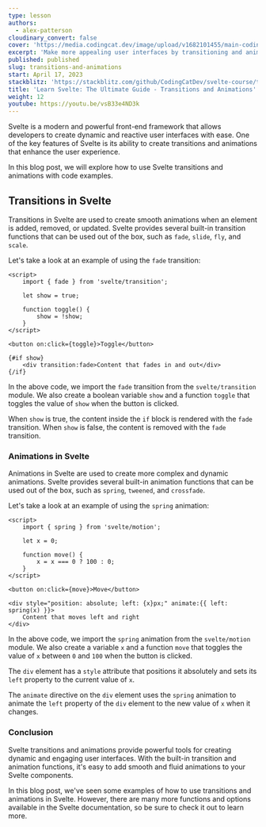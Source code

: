```yaml
---
type: lesson
authors:
  - alex-patterson
cloudinary_convert: false
cover: 'https://media.codingcat.dev/image/upload/v1682101455/main-codingcatdev-photo/courses/svelte/transitions-and-animations.png'
excerpt: 'Make more appealing user interfaces by transitioning and animating DOM elements.'
published: published
slug: transitions-and-animations
start: April 17, 2023
stackblitz: 'https://stackblitz.com/github/CodingCatDev/svelte-course/tree/12-transitions-and-animations?embed=1&file=apps/svelte-site/src/routes/%2Bpage.svelte'
title: 'Learn Svelte: The Ultimate Guide - Transitions and Animations'
weight: 12
youtube: https://youtu.be/vsB33e4ND3k
---
```


Svelte is a modern and powerful front-end framework that allows developers to create dynamic and reactive user interfaces with ease. One of the key features of Svelte is its ability to create transitions and animations that enhance the user experience.

In this blog post, we will explore how to use Svelte transitions and animations with code examples.

## Transitions in Svelte

Transitions in Svelte are used to create smooth animations when an element is added, removed, or updated. Svelte provides several built-in transition functions that can be used out of the box, such as `fade`, `slide`, `fly`, and `scale`.

Let's take a look at an example of using the `fade` transition:

```svelte
<script>
	import { fade } from 'svelte/transition';

	let show = true;

	function toggle() {
		show = !show;
	}
</script>

<button on:click={toggle}>Toggle</button>

{#if show}
	<div transition:fade>Content that fades in and out</div>
{/if}
```

In the above code, we import the `fade` transition from the `svelte/transition` module. We also create a boolean variable `show` and a function `toggle` that toggles the value of `show` when the button is clicked.

When `show` is true, the content inside the `if` block is rendered with the `fade` transition. When `show` is false, the content is removed with the `fade` transition.

### Animations in Svelte

Animations in Svelte are used to create more complex and dynamic animations. Svelte provides several built-in animation functions that can be used out of the box, such as `spring`, `tweened`, and `crossfade`.

Let's take a look at an example of using the `spring` animation:

```svelte
<script>
	import { spring } from 'svelte/motion';

	let x = 0;

	function move() {
		x = x === 0 ? 100 : 0;
	}
</script>

<button on:click={move}>Move</button>

<div style="position: absolute; left: {x}px;" animate:{{ left: spring(x) }}>
	Content that moves left and right
</div>
```

In the above code, we import the `spring` animation from the `svelte/motion` module. We also create a variable `x` and a function `move` that toggles the value of `x` between `0` and `100` when the button is clicked.

The `div` element has a `style` attribute that positions it absolutely and sets its `left` property to the current value of `x`.

The `animate` directive on the `div` element uses the `spring` animation to animate the `left` property of the `div` element to the new value of `x` when it changes.

### Conclusion

Svelte transitions and animations provide powerful tools for creating dynamic and engaging user interfaces. With the built-in transition and animation functions, it's easy to add smooth and fluid animations to your Svelte components.

In this blog post, we've seen some examples of how to use transitions and animations in Svelte. However, there are many more functions and options available in the Svelte documentation, so be sure to check it out to learn more.
